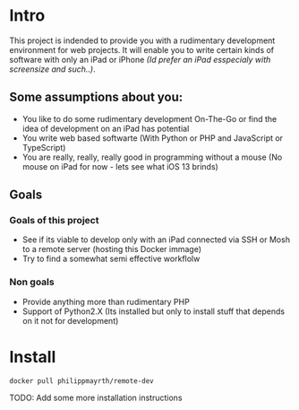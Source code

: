 # Intro

This project is indended to provide you with a rudimentary development environment for web projects. It will enable you to write certain kinds of software with only an iPad or iPhone _(Id prefer an iPad esspecialy with screensize and such..)_.

## Some assumptions about you:
- You like to do some rudimentary development On-The-Go or find the idea of development on an iPad has potential
- You write web based softwarte (With Python or PHP and JavaScript or TypeScript)
- You are really, really, really good in programming without a mouse (No mouse on iPad for now - lets see what iOS 13 brinds)

## Goals
### Goals of this project
- See if its viable to develop only with an iPad connected via SSH or Mosh to a remote server (hosting this Docker immage)
- Try to find a somewhat semi effective workflolw

### Non goals
- Provide anything more than rudimentary PHP
- Support of Python2.X (Its installed but only to install stuff that depends on it not for development)

# Install

`docker pull philippmayrth/remote-dev`

TODO: Add some more installation instructions
